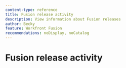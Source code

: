 ```yaml
---
content-type: reference
title: Fusion release activity
description: View information about Fusion releases
author: Becky
feature: Workfront Fusion
recommendations: noDisplay, noCatalog
---
```


# Fusion release activity